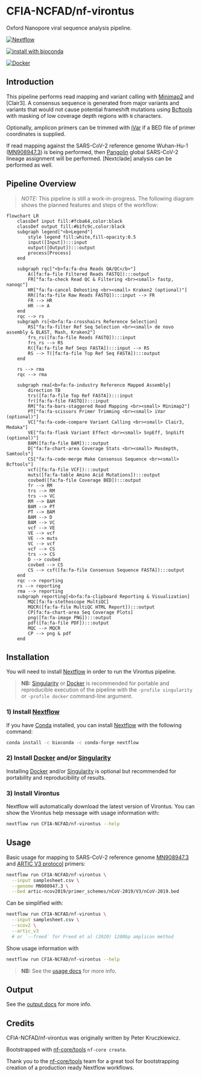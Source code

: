 # CFIA-NCFAD/nf-virontus

Oxford Nanopore viral sequence analysis pipeline.

[![Nextflow](https://img.shields.io/badge/nextflow-%E2%89%A521.04.0-brightgreen.svg)](https://www.nextflow.io/)
<!-- TODO: add badge for github actions -->
[![install with bioconda](https://img.shields.io/badge/install%20with-bioconda-brightgreen.svg)](http://bioconda.github.io/)

[![Docker](https://img.shields.io/docker/automated/CFIA-NCFAD/nf-virontus.svg)](https://hub.docker.com/r/CFIA-NCFAD/nf-virontus)

## Introduction

This pipeline performs read mapping and variant calling with [Minimap2] and [Clair3]. A consensus sequence is generated from major variants and variants that would not cause potential frameshift mutations using [Bcftools] with masking of low coverage depth regions with `N` characters.

Optionally, amplicon primers can be trimmed with [iVar] if a BED file of primer coordinates is supplied.

If read mapping against the SARS-CoV-2 reference genome Wuhan-Hu-1 ([MN908947.3](https://www.ncbi.nlm.nih.gov/nuccore/MN908947.3/)) is being performed, then [Pangolin] global SARS-CoV-2 lineage assignment will be performed. [Nextclade] analysis can be performed as well.

## Pipeline Overview

>*NOTE:* This pipeline is still a work-in-progress. The following diagram shows the planned features and steps of the workflow:

```mermaid
flowchart LR
    classDef input fill:#fcba64,color:black
    classDef output fill:#b1fc9c,color:black
    subgraph legend["<b>Legend"]
        style legend fill:white,fill-opacity:0.5
        input([Input]):::input
        output([Output]):::output
        process[Process]
    end
    
    subgraph rqc["<b>fa:fa-dna Reads QA/QC</b>"]
        A([fa:fa-file Filtered Reads FASTQ]):::output
        FR["fa:fa-check Read QC & Filtering <br><small> fastp, nanoqc"]
        HR["fa:fa-cancel Dehosting <br><small> Kraken2 (optional)"]
        RR([fa:fa-file Raw Reads FASTQ]):::input --> FR 
        FR --> HR
        HR --> A
    end
    rqc --> rs
    subgraph rs[<b>fa:fa-crosshairs Reference Selection]
        RS["fa:fa-filter Ref Seq Selection <br><small> de novo assembly & BLAST, Mash, Kraken2"]
        frs_rs([fa:fa-file Reads FASTQ]):::input
        frs_rs --> RS
        R([fa:fa-file Ref Seqs FASTA]):::input --> RS
        RS --> T([fa:fa-file Top Ref Seq FASTA]):::output
    end

    rs --> rma
    rqc --> rma

    subgraph rma[<b>fa:fa-industry Reference Mapped Assembly]
        direction TB
        trs([fa:fa-file Top Ref FASTA]):::input
        fr([fa:fa-file FASTQ]):::input
        RM["fa:fa-bars-staggered Read Mapping <br><small> Minimap2"]
        PT["fa:fa-scissors Primer Trimming <br><small> iVar (optional)"]
        VC["fa:fa-code-compare Variant Calling <br><small> Clair3, Medaka"]
        VE["fa:fa-flask Variant Effect <br><small> SnpEff, SnpSift (optional)"]
        BAM([fa:fa-file BAM]):::output
        D["fa:fa-chart-area Coverage Stats <br><small> Mosdepth, Samtools"]
        CS["fa:fa-code-merge Make Consensus Sequence <br><small> Bcftools"]
        vcf([fa:fa-file VCF]):::output
        muts([fa:fa-table Amino Acid Mutations]):::output
        covbed([fa:fa-file Coverage BED]):::output
        fr --> RM
        trs --> RM
        trs --> VC
        RM --> BAM
        BAM --> PT
        PT --> BAM
        BAM --> D
        BAM --> VC
        vcf --> VE
        VE --> vcf
        VE --> muts
        VC --> vcf
        vcf --> CS
        trs --> CS
        D --> covbed
        covbed --> CS
        CS --> csf([fa:fa-file Consensus Sequence FASTA]):::output
    end
    rqc --> reporting
    rs --> reporting
    rma --> reporting
    subgraph reporting[<b>fa:fa-clipboard Reporting & Visualization]
        MQC[fa:fa-stethoscope MultiQC]
        MQCR([fa:fa-file MultiQC HTML Report]):::output
        CP[fa:fa-chart-area Seq Coverage Plots]
        png([fa:fa-image PNG]):::output
        pdf([fa:fa-file PDF]):::output
        MQC --> MQCR
        CP --> png & pdf
    end
```

## Installation

You will need to install [Nextflow] in order to run the Virontus pipeline.

> **NB:** [Singularity] or [Docker] is recommended for portable and reproducible execution of the pipeline with the `-profile singularity` or `-profile docker` command-line argument.

### 1) Install [Nextflow]

If you have [Conda] installed, you can install [Nextflow] with the following command:

```bash
conda install -c bioconda -c conda-forge nextflow
```

### 2) Install [Docker][] and/or [Singularity][]

Installing [Docker][] and/or [Singularity] is optional but recommended for portability and reproducibility of results.

### 3) Install Virontus

Nextflow will automatically download the latest version of Virontus. You can show the Virontus help message with usage information with:

```bash
nextflow run CFIA-NCFAD/nf-virontus --help
```

## Usage

Basic usage for mapping to SARS-CoV-2 reference genome [MN908947.3](https://www.ncbi.nlm.nih.gov/nuccore/MN908947.3/) and [ARTIC V3 protocol](https://github.com/artic-network/artic-ncov2019/tree/master/primer_schemes/nCoV-2019/V3) primers:

```bash
nextflow run CFIA-NCFAD/nf-virontus \
  --input samplesheet.csv \
  --genome MN908947.3 \
  --bed artic-ncov2019/primer_schemes/nCoV-2019/V3/nCoV-2019.bed
```

Can be simplified with:

```bash
nextflow run CFIA-NCFAD/nf-virontus \
  --input samplesheet.csv \
  --scov2 \
  --artic_v3
  # or `--freed` for Freed et al (2020) 1200bp amplicon method
```

Show usage information with

```bash
nextflow run CFIA-NCFAD/nf-virontus --help
```

> **NB:** See the [usage docs](docs/usage.md) for more info.

## Output

See the [output docs](docs/output.md) for more info.

## Credits

CFIA-NCFAD/nf-virontus was originally written by Peter Kruczkiewicz.

Bootstrapped with [nf-core/tools](https://github.com/nf-core/tools) `nf-core create`.

Thank you to the [nf-core/tools](https://github.com/nf-core/tools) team for a great tool for bootstrapping creation of a production ready Nextflow workflows.

[Bcftools]: https://samtools.github.io/bcftools/bcftools.html
[Conda]: https://conda.io/
[Docker]: https://www.docker.com/
[iVar]: https://github.com/andersen-lab/ivar
[Minimap2]: https://github.com/lh3/minimap2
[Nextflow]: https://www.nextflow.io
[Pangolin]: https://github.com/cov-lineages/pangolin/
[Singularity]: https://github.com/apptainer/apptainer
